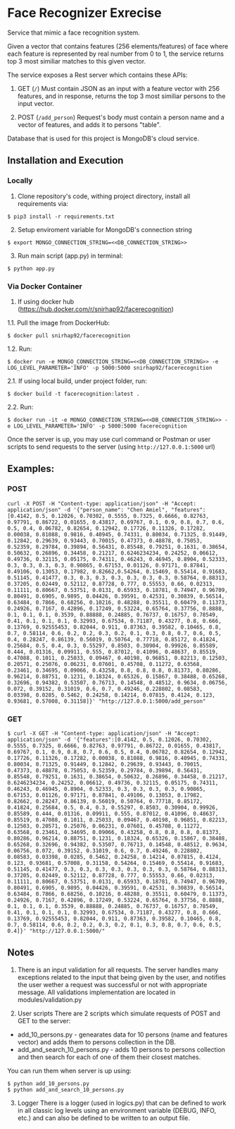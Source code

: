 # Face Recognizer Exrecise

Service that mimic a face recognition system.

Given a vector that contains features (256 elements/features) of face where each feature is represented by real number from 0 to 1, 
the service returns top 3 most similiar matches to this given vector.

The service exposes a Rest server which contains these APIs:

1. GET (```/```)
Must contain JSON as an input with a feature vector with 256 features, and in response, returns the top 3 most similiar persons to the input vector.

2. POST (```/add_person```)
Request's body must contain a person name and a vector of features, and adds it to persons "table".


Database that is used for this project is MongoDB's cloud service.


## Installation and Execution

### Locally
1. Clone repository's code, withing project directory, install all requirements via:
```
$ pip3 install -r requirements.txt
```

2. Setup enviroment variable for MongoDB's connection string
```
$ export MONGO_CONNECTION_STRING=<<DB_CONNECTION_STRING>>
```

3. Run main script (app.py) in terminal:
```
$ python app.py
```

### Via Docker Container
1. If using docker hub (https://hub.docker.com/r/snirhap92/facerecognition)

1.1. Pull the image from DockerHub: 
```
$ docker pull snirhap92/facerecognition
```

1.2. Run:
```
$ docker run -e MONGO_CONNECTION_STRING=<<DB_CONNECTION_STRING>> -e LOG_LEVEL_PARAMETER='INFO' -p 5000:5000 snirhap92/facerecognition
```

2.1. If using local build, under project folder, run:
```
$ docker build -t facerecognition:latest .
```

2.2. Run:
```
$ docker run -it -e MONGO_CONNECTION_STRING=<<DB_CONNECTION_STRING>> -e LOG_LEVEL_PARAMETER='INFO' -p 5000:5000 facerecognition
```

Once the server is up, you may use curl command or Postman or user scripts to send requests to the server (using ```http://127.0.0.1:5000``` url)

## Examples:
### POST
```
curl -X POST -H "Content-type: application/json" -H "Accept: application/json" -d '{"person_name": "Chen Amiel", "features":[0.4142, 0.5, 0.12026, 0.70302, 0.5555, 0.7325, 0.6666, 0.82763, 0.97791, 0.86722, 0.01655, 0.43817, 0.69767, 0.1, 0.9, 0.8, 0.7, 0.6, 0.5, 0.4, 0.06782, 0.82654, 0.12942, 0.17726, 0.11326, 0.17282, 0.00038, 0.81088, 0.9816, 0.40945, 0.74331, 0.80034, 0.71325, 0.91449, 0.12842, 0.29639, 0.93443, 0.70015, 0.47373, 0.48878, 0.75053, 0.52359, 0.29784, 0.39894, 0.56431, 0.85548, 0.79251, 0.1631, 0.38654, 0.50632, 0.26896, 0.34458, 0.21217, 0.6246234234, 0.24252, 0.06612, 0.49736, 0.32115, 0.05175, 0.74311, 0.46243, 0.46945, 0.8904, 0.52333, 0.3, 0.3, 0.3, 0.3, 0.90865, 0.67153, 0.01126, 0.97171, 0.87841, 0.49106, 0.13053, 0.17982, 0.82662,0.54264, 0.15469, 0.55414, 0.91683, 0.51145, 0.41477, 0.3, 0.3, 0.3, 0.3, 0.3, 0.3, 0.3, 0.58764, 0.88313, 0.37205, 0.02449, 0.52112, 0.87728, 0.777, 0.55553, 0.66, 0.02313, 0.11111, 0.80667, 0.53751, 0.0131, 0.65933, 0.18781, 0.74947, 0.96709, 0.80491, 0.6905, 0.9895, 0.04426, 0.39591, 0.42531, 0.30839, 0.56514, 0.63484, 0.7866, 0.68256, 0.10216, 0.48288, 0.35511, 0.60479, 0.11373, 0.24926, 0.7167, 0.42896, 0.17249, 0.53224, 0.65764, 0.37756, 0.8888, 0.1, 0.1, 0.1, 0.3539, 0.88888, 0.24885, 0.76737, 0.16757, 0.78549, 0.41, 0.1, 0.1, 0.1, 0.32993, 0.67534, 0.71187, 0.43277, 0.8, 0.666, 0.13769, 0.92555453, 0.82044, 0.911, 0.87363, 0.39582, 0.10465, 0.8, 0.7, 0.58114, 0.6, 0.2, 0.2, 0.3, 0.2, 0.1, 0.3, 0.8, 0.7, 0.6, 0.5, 0.4, 0.28247, 0.86139, 0.56019, 0.50764, 0.77718, 0.85172, 0.41824, 0.25684, 0.5, 0.4, 0.3, 0.55297, 0.8503, 0.30904, 0.99926, 0.85589, 0.444, 0.01316, 0.09911, 0.555, 0.87012, 0.41096, 0.48637, 0.85519, 0.47088, 0.1011, 0.25033, 0.09467, 0.40198, 0.96851, 0.82213, 0.12503, 0.20571, 0.25076, 0.06231, 0.07601, 0.45708, 0.11272, 0.63568, 0.23461, 0.34695, 0.09066, 0.43258, 0.8, 0.8, 0.8, 0.81373, 0.80286, 0.96214, 0.88751, 0.1231, 0.18324, 0.65326, 0.15867, 0.38488, 0.65268, 0.32696, 0.94382, 0.53507, 0.76713, 0.14548, 0.48512, 0.9634, 0.06756, 0.072, 0.39152, 0.31019, 0.6, 0.7, 0.49246, 0.228802, 0.08583, 0.03398, 0.0285, 0.5462, 0.24258, 0.14214, 0.07815, 0.4124, 0.123, 0.93681, 0.57008, 0.31158]}' "http://127.0.0.1:5000/add_person"
```

### GET
```
$ curl -X GET -H "Content-type: application/json" -H "Accept: application/json" -d '{"features":[0.4142, 0.5, 0.12026, 0.70302, 0.5555, 0.7325, 0.6666, 0.82763, 0.97791, 0.86722, 0.01655, 0.43817, 0.69767, 0.1, 0.9, 0.8, 0.7, 0.6, 0.5, 0.4, 0.06782, 0.82654, 0.12942, 0.17726, 0.11326, 0.17282, 0.00038, 0.81088, 0.9816, 0.40945, 0.74331, 0.80034, 0.71325, 0.91449, 0.12842, 0.29639, 0.93443, 0.70015, 0.47373, 0.48878, 0.75053, 0.52359, 0.29784, 0.39894, 0.56431, 0.85548, 0.79251, 0.1631, 0.38654, 0.50632, 0.26896, 0.34458, 0.21217, 0.6246234234, 0.24252, 0.06612, 0.49736, 0.32115, 0.05175, 0.74311, 0.46243, 0.46945, 0.8904, 0.52333, 0.3, 0.3, 0.3, 0.3, 0.90865, 0.67153, 0.01126, 0.97171, 0.87841, 0.49106, 0.13053, 0.17982, 0.82662, 0.28247, 0.86139, 0.56019, 0.50764, 0.77718, 0.85172, 0.41824, 0.25684, 0.5, 0.4, 0.3, 0.55297, 0.8503, 0.30904, 0.99926, 0.85589, 0.444, 0.01316, 0.09911, 0.555, 0.87012, 0.41096, 0.48637, 0.85519, 0.47088, 0.1011, 0.25033, 0.09467, 0.40198, 0.96851, 0.82213, 0.12503, 0.20571, 0.25076, 0.06231, 0.07601, 0.45708, 0.11272, 0.63568, 0.23461, 0.34695, 0.09066, 0.43258, 0.8, 0.8, 0.8, 0.81373, 0.80286, 0.96214, 0.88751, 0.1231, 0.18324, 0.65326, 0.15867, 0.38488, 0.65268, 0.32696, 0.94382, 0.53507, 0.76713, 0.14548, 0.48512, 0.9634, 0.06756, 0.072, 0.39152, 0.31019, 0.6, 0.7, 0.49246, 0.228802, 0.08583, 0.03398, 0.0285, 0.5462, 0.24258, 0.14214, 0.07815, 0.4124, 0.123, 0.93681, 0.57008, 0.31158, 0.54264, 0.15469, 0.55414, 0.91683, 0.51145, 0.41477, 0.3, 0.3, 0.3, 0.3, 0.3, 0.3, 0.3, 0.58764, 0.88313, 0.37205, 0.02449, 0.52112, 0.87728, 0.777, 0.55553, 0.66, 0.02313, 0.11111, 0.80667, 0.53751, 0.0131, 0.65933, 0.18781, 0.74947, 0.96709, 0.80491, 0.6905, 0.9895, 0.04426, 0.39591, 0.42531, 0.30839, 0.56514, 0.63484, 0.7866, 0.68256, 0.10216, 0.48288, 0.35511, 0.60479, 0.11373, 0.24926, 0.7167, 0.42896, 0.17249, 0.53224, 0.65764, 0.37756, 0.8888, 0.1, 0.1, 0.1, 0.3539, 0.88888, 0.24885, 0.76737, 0.16757, 0.78549, 0.41, 0.1, 0.1, 0.1, 0.32993, 0.67534, 0.71187, 0.43277, 0.8, 0.666, 0.13769, 0.92555453, 0.82044, 0.911, 0.87363, 0.39582, 0.10465, 0.8, 0.7, 0.58114, 0.6, 0.2, 0.2, 0.3, 0.2, 0.1, 0.3, 0.8, 0.7, 0.6, 0.5, 0.4]}' "http://127.0.0.1:5000/"
```

## Notes

1. There is an input validation for all requests. The server handles many exceptions related to the input that being given by the user,
and notifies the user wether a request was successful or not with appropriate message.
All validations implementation are located in modules/validation.py

2. User scripts
There are 2 scripts which simulate requests of POST and GET to the server:
+ add_10_persons.py - genearates data for 10 persons (name and features vector) and adds them to persons collection in the DB.
+ add_and_search_10_persons.py - adds 10 persons to persons collection and then search for each of one of them their closest matches.

You can run them when server is up using:
```
$ python add_10_persons.py
$ python add_and_search_10_persons.py
```

3. Logger
There is a logger (used in logics.py) that can be defined to work in all classic log levels using an environment variable (DEBUG, INFO, etc.) and can also be defined to be written to an output file.
